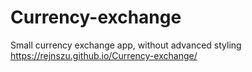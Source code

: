 # Currency-exchange
Small currency exchange app, without advanced styling
https://rejnszu.github.io/Currency-exchange/
